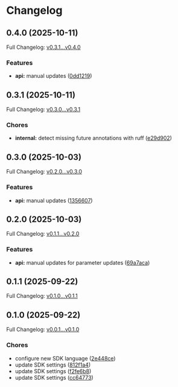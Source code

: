 # Changelog

## 0.4.0 (2025-10-11)

Full Changelog: [v0.3.1...v0.4.0](https://github.com/AgentbaseHQ/agentbase-python/compare/v0.3.1...v0.4.0)

### Features

* **api:** manual updates ([0dd1219](https://github.com/AgentbaseHQ/agentbase-python/commit/0dd12194314a6f967ee3ca879e3663da2b75a911))

## 0.3.1 (2025-10-11)

Full Changelog: [v0.3.0...v0.3.1](https://github.com/AgentbaseHQ/agentbase-python/compare/v0.3.0...v0.3.1)

### Chores

* **internal:** detect missing future annotations with ruff ([e29d902](https://github.com/AgentbaseHQ/agentbase-python/commit/e29d902cfc0603b22a87acba662be95db8a4a29c))

## 0.3.0 (2025-10-03)

Full Changelog: [v0.2.0...v0.3.0](https://github.com/AgentbaseHQ/agentbase-python/compare/v0.2.0...v0.3.0)

### Features

* **api:** manual updates ([1356607](https://github.com/AgentbaseHQ/agentbase-python/commit/1356607bd114f47701ad219980afd39ad510c07f))

## 0.2.0 (2025-10-03)

Full Changelog: [v0.1.1...v0.2.0](https://github.com/AgentbaseHQ/agentbase-python/compare/v0.1.1...v0.2.0)

### Features

* **api:** manual updates for parameter updates ([69a7aca](https://github.com/AgentbaseHQ/agentbase-python/commit/69a7acadd162150cf9ae54fbebb2c200498e9507))

## 0.1.1 (2025-09-22)

Full Changelog: [v0.1.0...v0.1.1](https://github.com/AgentbaseHQ/agentbase-python/compare/v0.1.0...v0.1.1)

## 0.1.0 (2025-09-22)

Full Changelog: [v0.0.1...v0.1.0](https://github.com/AgentbaseHQ/agentbase-python/compare/v0.0.1...v0.1.0)

### Chores

* configure new SDK language ([2e448ce](https://github.com/AgentbaseHQ/agentbase-python/commit/2e448ce075c5a14429adf3f0577fd1f357ed9f4f))
* update SDK settings ([812f1a4](https://github.com/AgentbaseHQ/agentbase-python/commit/812f1a4361f2319ea3339fa806c9e46c0ee1ebb2))
* update SDK settings ([f2fe6b8](https://github.com/AgentbaseHQ/agentbase-python/commit/f2fe6b84d51c36039583b2993fca76c3ad4f6125))
* update SDK settings ([cc64773](https://github.com/AgentbaseHQ/agentbase-python/commit/cc64773a3632a48301cdf7e505015d317fbc5aec))
